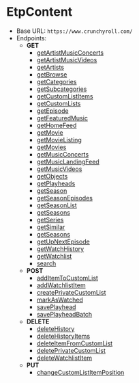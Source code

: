 EtpContent
===========
* Base URL: `https://www.crunchyroll.com/`
* Endpoints: 
    * **GET**
        * [getArtistMusicConcerts](/GET/getArtistMusicConcerts.md)
        * [getArtistMusicVideos](/GET/getArtistMusicVideos.md)
        * [getArtists](/GET/getArtists.md)
        * [getBrowse](/GET/getBrowse.md)
        * [getCategories](/GET/getCategories.md)
        * [getSubcategories](/GET/getSubcategories.md)
        * [getCustomListItems](/GET/getCustomListItems.md)
        * [getCustomLists](/GET/getCustomLists.md)
        * [getEpisode](/GET/getEpisode.md)
        * [getFeaturedMusic](/GET/getFeaturedMusic.md)
        * [getHomeFeed](/GET/getHomeFeed.md)
        * [getMovie](/GET/getMovie.md)
        * [getMovieListing](/GET/getMovieListing.md)
        * [getMovies](/GET/getMovies.md)
        * [getMusicConcerts](/GET/getMusicConcerts.md)
        * [getMusicLandingFeed](/GET/getMusicLandingFeed.md)
        * [getMusicVideos](/GET/getMusicVideos.md)
        * [getObjects](/GET/getObjects.md)
        * [getPlayheads](/GET/getPlayheads.md)
        * [getSeason](/GET/getSeason.md)
        * [getSeasonEpisodes](/GET/getSeasonEpisodes.md)
        * [getSeasonList](/GET/getSeasonList.md)
        * [getSeasons](/GET/getSeasons.md)
        * [getSeries](/GET/getSeries.md)
        * [getSimilar](/GET/getSimilar.md)
        * [getSeasons](/GET/getSeasons.md)
        * [getUpNextEpisode](/GET/getUpNextEpisode.md)
        * [getWatchHistory](/GET/getWatchHistory.md)
        * [getWatchlist](/GET/getWatchlist.md)
        * [search](/GET/search.md)
    * **POST**
        * [addItemToCustomList](/POST/addItemToCustomList.md)
        * [addWatchlistItem](/POST/addWatchlistItem.md)
        * [createPrivateCustomList](/POST/createPrivateCustomList.md)
        * [markAsWatched](/POST/markAsWatched.md)
        * [savePlayhead](/POST/savePlayhead.md)
        * [savePlayheadBatch](/POST/savePlayheadBatch.md)
    * **DELETE**
        * [deleteHistory](/DELETE/deleteHistory.md)
        * [deleteHistoryItems](/DELETE/deleteHistoryItems.md)
        * [deleteItemFromCustomList](/DELETE/deleteItemFromCustomList.md)
        * [deletePrivateCustomList](/DELETE/deletePrivateCustomList.md)
        * [deleteWatchlistItem](/DELETE/deleteWatchlist.md)
    * **PUT**
        * [changeCustomListItemPosition](/PUT/changeCustomListItemPosition.md)
